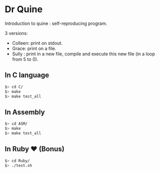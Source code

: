 # Dr Quine

Introduction to quine : self-reproducing program.

3 versions:
- Colleen: print on stdout.
- Grace: print on a file.
- Sully : print in a new file, compile and execute this new file (in a loop from 5 to 0).

## In C language

```bash
$> cd C/
$> make
$> make test_all
```

## In Assembly

```bash
$> cd ASM/
$> make
$> make test_all
```

## In Ruby ❤️ (Bonus)

```bash
$> cd Ruby/
$> ./test.sh
```
